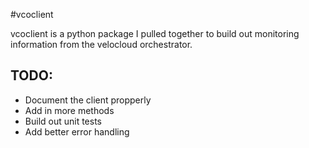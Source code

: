 #vcoclient

vcoclient is a python package I pulled together to build out monitoring information from the velocloud orchestrator.

## TODO:

* Document the client propperly
* Add in more methods
* Build out unit tests
* Add better error handling
